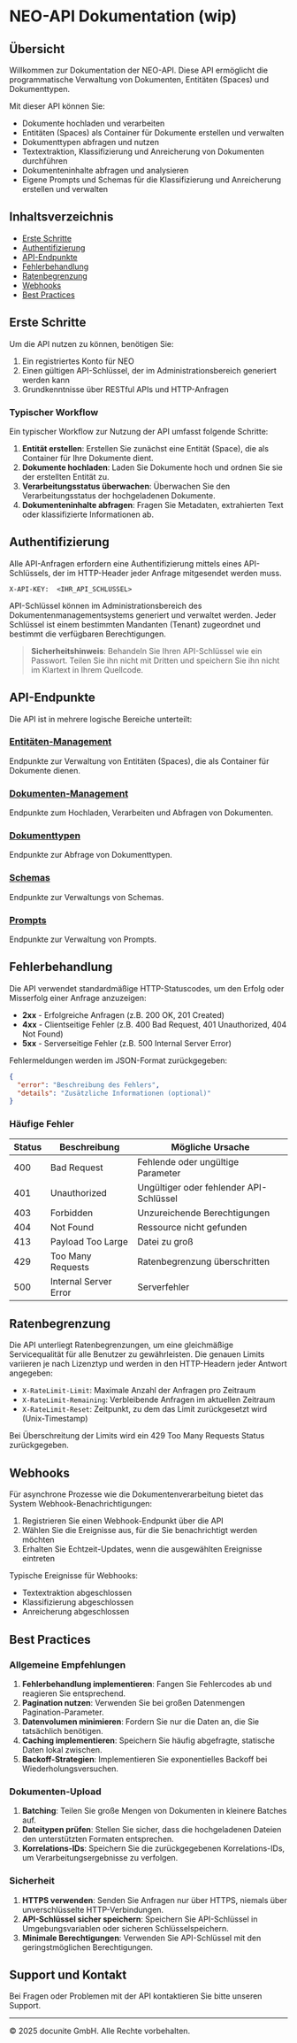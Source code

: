 # NEO-API Dokumentation (wip)

## Übersicht

Willkommen zur Dokumentation der NEO-API. Diese API ermöglicht die programmatische Verwaltung von Dokumenten, Entitäten (Spaces) und Dokumenttypen.

Mit dieser API können Sie:

- Dokumente hochladen und verarbeiten
- Entitäten (Spaces) als Container für Dokumente erstellen und verwalten
- Dokumenttypen abfragen und nutzen
- Textextraktion, Klassifizierung und Anreicherung von Dokumenten durchführen
- Dokumenteninhalte abfragen und analysieren
- Eigene Prompts und Schemas für die Klassifizierung und Anreicherung erstellen und verwalten

## Inhaltsverzeichnis

- [Erste Schritte](#erste-schritte)
- [Authentifizierung](#authentifizierung)
- [API-Endpunkte](#api-endpunkte)
- [Fehlerbehandlung](#fehlerbehandlung)
- [Ratenbegrenzung](#ratenbegrenzung)
- [Webhooks](#webhooks)
- [Best Practices](#best-practices)

## Erste Schritte

Um die API nutzen zu können, benötigen Sie:

1. Ein registriertes Konto für NEO
2. Einen gültigen API-Schlüssel, der im Administrationsbereich generiert werden kann
3. Grundkenntnisse über RESTful APIs und HTTP-Anfragen

### Typischer Workflow

Ein typischer Workflow zur Nutzung der API umfasst folgende Schritte:

1. **Entität erstellen**: Erstellen Sie zunächst eine Entität (Space), die als Container für Ihre Dokumente dient.
2. **Dokumente hochladen**: Laden Sie Dokumente hoch und ordnen Sie sie der erstellten Entität zu.
3. **Verarbeitungsstatus überwachen**: Überwachen Sie den Verarbeitungsstatus der hochgeladenen Dokumente.
4. **Dokumenteninhalte abfragen**: Fragen Sie Metadaten, extrahierten Text oder klassifizierte Informationen ab.

## Authentifizierung

Alle API-Anfragen erfordern eine Authentifizierung mittels eines API-Schlüssels, der im HTTP-Header jeder Anfrage mitgesendet werden muss.

```
X-API-KEY:  <IHR_API_SCHLÜSSEL>
```

API-Schlüssel können im Administrationsbereich des Dokumentenmanagementsystems generiert und verwaltet werden. Jeder Schlüssel ist einem bestimmten Mandanten (Tenant) zugeordnet und bestimmt die verfügbaren Berechtigungen.

> **Sicherheitshinweis**: Behandeln Sie Ihren API-Schlüssel wie ein Passwort. Teilen Sie ihn nicht mit Dritten und speichern Sie ihn nicht im Klartext in Ihrem Quellcode.

## API-Endpunkte

Die API ist in mehrere logische Bereiche unterteilt:

### [Entitäten-Management](entities.md)

Endpunkte zur Verwaltung von Entitäten (Spaces), die als Container für Dokumente dienen.

### [Dokumenten-Management](upload.md)

Endpunkte zum Hochladen, Verarbeiten und Abfragen von Dokumenten.


### [Dokumenttypen](document-types.md)

Endpunkte zur Abfrage von Dokumenttypen.

### [Schemas](schemas.md)

Endpunkte zur Verwaltungs von Schemas.

### [Prompts](prompts.md)

Endpunkte zur Verwaltung von Prompts.

## Fehlerbehandlung

Die API verwendet standardmäßige HTTP-Statuscodes, um den Erfolg oder Misserfolg einer Anfrage anzuzeigen:

- **2xx** - Erfolgreiche Anfragen (z.B. 200 OK, 201 Created)
- **4xx** - Clientseitige Fehler (z.B. 400 Bad Request, 401 Unauthorized, 404 Not Found)
- **5xx** - Serverseitige Fehler (z.B. 500 Internal Server Error)

Fehlermeldungen werden im JSON-Format zurückgegeben:

```json
{
  "error": "Beschreibung des Fehlers",
  "details": "Zusätzliche Informationen (optional)"
}
```

### Häufige Fehler

| Status | Beschreibung | Mögliche Ursache |
|--------|--------------|------------------|
| 400    | Bad Request  | Fehlende oder ungültige Parameter |
| 401    | Unauthorized | Ungültiger oder fehlender API-Schlüssel |
| 403    | Forbidden    | Unzureichende Berechtigungen |
| 404    | Not Found    | Ressource nicht gefunden |
| 413    | Payload Too Large | Datei zu groß |
| 429    | Too Many Requests | Ratenbegrenzung überschritten |
| 500    | Internal Server Error | Serverfehler |

## Ratenbegrenzung

Die API unterliegt Ratenbegrenzungen, um eine gleichmäßige Servicequalität für alle Benutzer zu gewährleisten. Die genauen Limits variieren je nach Lizenztyp und werden in den HTTP-Headern jeder Antwort angegeben:

- `X-RateLimit-Limit`: Maximale Anzahl der Anfragen pro Zeitraum
- `X-RateLimit-Remaining`: Verbleibende Anfragen im aktuellen Zeitraum
- `X-RateLimit-Reset`: Zeitpunkt, zu dem das Limit zurückgesetzt wird (Unix-Timestamp)

Bei Überschreitung der Limits wird ein 429 Too Many Requests Status zurückgegeben.

## Webhooks

Für asynchrone Prozesse wie die Dokumentenverarbeitung bietet das System Webhook-Benachrichtigungen:

1. Registrieren Sie einen Webhook-Endpunkt über die API
2. Wählen Sie die Ereignisse aus, für die Sie benachrichtigt werden möchten
3. Erhalten Sie Echtzeit-Updates, wenn die ausgewählten Ereignisse eintreten

Typische Ereignisse für Webhooks:
- Textextraktion abgeschlossen
- Klassifizierung abgeschlossen
- Anreicherung abgeschlossen

## Best Practices

### Allgemeine Empfehlungen

1. **Fehlerbehandlung implementieren**: Fangen Sie Fehlercodes ab und reagieren Sie entsprechend.
2. **Pagination nutzen**: Verwenden Sie bei großen Datenmengen Pagination-Parameter.
3. **Datenvolumen minimieren**: Fordern Sie nur die Daten an, die Sie tatsächlich benötigen.
4. **Caching implementieren**: Speichern Sie häufig abgefragte, statische Daten lokal zwischen.
5. **Backoff-Strategien**: Implementieren Sie exponentielles Backoff bei Wiederholungsversuchen.

### Dokumenten-Upload

1. **Batching**: Teilen Sie große Mengen von Dokumenten in kleinere Batches auf.
2. **Dateitypen prüfen**: Stellen Sie sicher, dass die hochgeladenen Dateien den unterstützten Formaten entsprechen.
3. **Korrelations-IDs**: Speichern Sie die zurückgegebenen Korrelations-IDs, um Verarbeitungsergebnisse zu verfolgen.

### Sicherheit

1. **HTTPS verwenden**: Senden Sie Anfragen nur über HTTPS, niemals über unverschlüsselte HTTP-Verbindungen.
2. **API-Schlüssel sicher speichern**: Speichern Sie API-Schlüssel in Umgebungsvariablen oder sicheren Schlüsselspeichern.
3. **Minimale Berechtigungen**: Verwenden Sie API-Schlüssel mit den geringstmöglichen Berechtigungen.

## Support und Kontakt

Bei Fragen oder Problemen mit der API kontaktieren Sie bitte unseren Support.

---

© 2025 docunite GmbH. Alle Rechte vorbehalten.

